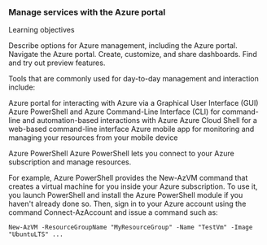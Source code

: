 ### Manage services with the Azure portal

Learning objectives

Describe options for Azure management, including the Azure portal.
Navigate the Azure portal.
Create, customize, and share dashboards.
Find and try out preview features.

Tools that are commonly used for day-to-day management and interaction include:

Azure portal for interacting with Azure via a Graphical User Interface (GUI)
Azure PowerShell and Azure Command-Line Interface (CLI) for command-line and automation-based interactions with Azure
Azure Cloud Shell for a web-based command-line interface
Azure mobile app for monitoring and managing your resources from your mobile device

Azure PowerShell
Azure PowerShell lets you connect to your Azure subscription and manage resources.

For example, Azure PowerShell provides the New-AzVM command that creates a virtual machine for you inside your Azure subscription. To use it, you launch PowerShell and install the Azure PowerShell module if you haven't already done so. Then, sign in to your Azure account using the command Connect-AzAccount and issue a command such as:

```
New-AzVM -ResourceGroupName "MyResourceGroup" -Name "TestVm" -Image "UbuntuLTS" ... 

```
